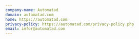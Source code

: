 ```yaml
---
company-name: Automatad
domain: automatad.com
home: https://automatad.com
privacy-policy: https://automatad.com/privacy-policy.php
email: infor@automatad.com
---
```




